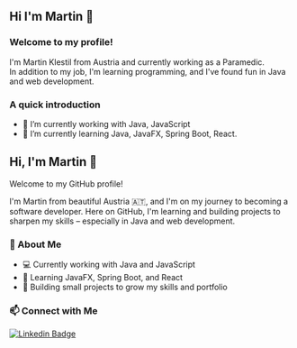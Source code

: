 ## Hi I'm Martin 👋

### Welcome to my profile!
I'm Martin Klestil from Austria and currently working as a Paramedic. <br> 
In addition to my job, I'm learning programming, and I've found fun in Java and web development.<br>


### A quick introduction
- 🔭 I’m currently working with Java, JavaScript
- 🌱 I’m currently learning Java, JavaFX, Spring Boot, React.

## Hi, I'm Martin 👋
Welcome to my GitHub profile!

I'm Martin from beautiful Austria 🇦🇹, and I'm on my journey to becoming a software developer.
Here on GitHub, I'm learning and building projects to sharpen my skills – especially in Java and web development.

### 🚀 About Me
-  💻 Currently working with Java and JavaScript
-  🌱 Learning JavaFX, Spring Boot, and React
-  🔧 Building small projects to grow my skills and portfolio

### 📫 Connect with Me
[![Linkedin Badge](https://img.shields.io/badge/-martinklestil-blue?style=flat&logo=Linkedin&logoColor=white&link=https://www.linkedin.com/in/martin-klestil/)](https://www.linkedin.com/in/martin-klestil/)
